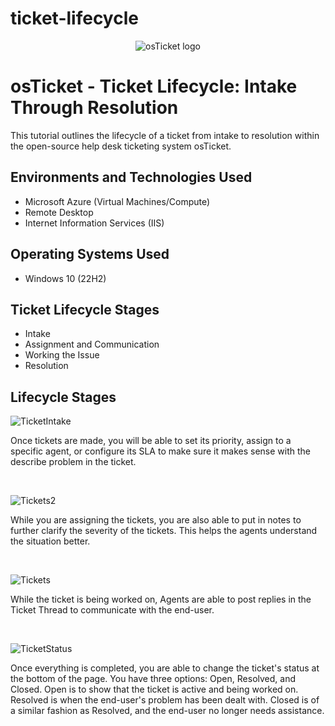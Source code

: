 # ticket-lifecycle

<p align="center">
<img src="https://i.imgur.com/Clzj7Xs.png" alt="osTicket logo"/>
</p>

<h1>osTicket - Ticket Lifecycle: Intake Through Resolution</h1>
This tutorial outlines the lifecycle of a ticket from intake to resolution within the open-source help desk ticketing system osTicket.<br />



<h2>Environments and Technologies Used</h2>

- Microsoft Azure (Virtual Machines/Compute)
- Remote Desktop
- Internet Information Services (IIS)

<h2>Operating Systems Used </h2>

- Windows 10</b> (22H2)

<h2>Ticket Lifecycle Stages</h2>

- Intake
- Assignment and Communication
- Working the Issue
- Resolution

<h2>Lifecycle Stages</h2>

<p>
<img src="https://i.imgur.com/sBR56fQ.png" alt="TicketIntake"/>
</p>
<p>
Once tickets are made, you will be able to set its priority, assign to a specific agent, or configure its SLA to make sure it makes sense with the describe problem in the ticket. 

</p>
<br />

<p>
<img src="https://i.imgur.com/BVXBUCq.png"  alt="Tickets2"/>
</p>
<p>
While you are assigning the tickets, you are also able to put in notes to further clarify the severity of the tickets. 
This helps the agents understand the situation better.
</p>
<br />

<p>
<img src="https://i.imgur.com/WfteoJX.png" alt="Tickets"/>
</p>
<p>
While the ticket is being worked on, Agents are able to post replies in the Ticket Thread to communicate with the end-user.
</p>
<br />

<p>
<img src="https://i.imgur.com/3lEX8At.png" alt="TicketStatus"/>
</p>
<p>
Once everything is completed, you are able to change the ticket's status at the bottom of the page. You have three options: Open, Resolved, and Closed.
Open is to show that the ticket is active and being worked on. 
Resolved is when the end-user's problem has been dealt with. 
Closed is of a similar fashion as Resolved, and the end-user no longer needs assistance.
</p>
<br />
